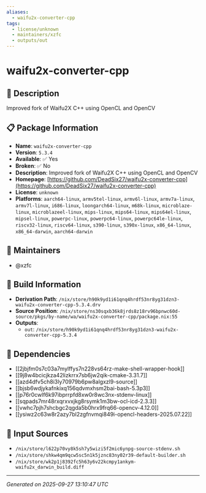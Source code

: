 ```yaml
---
aliases:
  - waifu2x-converter-cpp
tags:
  - license/unknown
  - maintainers/xzfc
  - outputs/out
---
```


# waifu2x-converter-cpp

## 📝 Description

Improved fork of Waifu2X C++ using OpenCL and OpenCV

## 📋 Package Information

- **Name**: `waifu2x-converter-cpp`
- **Version**: `5.3.4`
- **Available**: ✅ Yes
- **Broken**: ✅ No
- **Description**: Improved fork of Waifu2X C++ using OpenCL and OpenCV
- **Homepage**: [https://github.com/DeadSix27/waifu2x-converter-cpp](https://github.com/DeadSix27/waifu2x-converter-cpp)
- **License**: `unknown`
- **Platforms**: `aarch64-linux`, `armv5tel-linux`, `armv6l-linux`, `armv7a-linux`, `armv7l-linux`, `i686-linux`, `loongarch64-linux`, `m68k-linux`, `microblaze-linux`, `microblazeel-linux`, `mips-linux`, `mips64-linux`, `mips64el-linux`, `mipsel-linux`, `powerpc-linux`, `powerpc64-linux`, `powerpc64le-linux`, `riscv32-linux`, `riscv64-linux`, `s390-linux`, `s390x-linux`, `x86_64-linux`, `x86_64-darwin`, `aarch64-darwin`
## 👥 Maintainers

- @xzfc


## 🔧 Build Information

- **Derivation Path**: `/nix/store/h90k9yd1i61qnq4hrdf53nr8yg31dzn3-waifu2x-converter-cpp-5.3.4.drv`
- **Source Position**: `/nix/store/ns30sqxb36k8jrds8z18rv96bpnwc60d-source/pkgs/by-name/wa/waifu2x-converter-cpp/package.nix:55`
- **Outputs**:
  - `out`:  `/nix/store/h90k9yd1i61qnq4hrdf53nr8yg31dzn3-waifu2x-converter-cpp-5.3.4`

## 🔗 Dependencies

- [[2jbjfm0s7c03a7mylffys7n228vs64rz-make-shell-wrapper-hook]]
- [[9j8w4bcicjkza42lizkrrx7sb6jw2qik-cmake-3.31.7]]
- [[azd4dfv5ch8i3ly70979b6pw8algxzl9-source]]
- [[bjsb6wdjykafnkixq156qdvmxhsm2bai-bash-5.3p3]]
- [[p76r0cwlf6k97ibprrpfd8xw0r8wc3nx-stdenv-linux]]
- [[sqpads7mr48rxqrxvxjkg8rsymk1m3bw-ocl-icd-2.3.3]]
- [[vwhc7pjh7shcbgc2qgda5b0hrx9frq66-opencv-4.12.0]]
- [[ysiwz2c63w8r2azy7bl2zgfnvmqi849i-opencl-headers-2025.07.22]]

## 📁 Input Sources

- `/nix/store/l622p70vy8k5sh7y5wizi5f2mic6ynpg-source-stdenv.sh`
- `/nix/store/shkw4qm9qcw5sc5n1k5jznc83ny02r39-default-builder.sh`
- `/nix/store/wk2p1j8392fc5h63y6v22kcmpy1ankym-waifu2x_darwin_build.diff`

---
*Generated on 2025-09-27 13:10:47 UTC*
